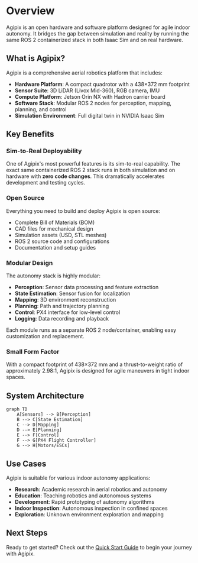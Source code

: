 # Overview

Agipix is an open hardware and software platform designed for agile indoor autonomy. It bridges the gap between simulation and reality by running the same ROS 2 containerized stack in both Isaac Sim and on real hardware.

## What is Agipix?

Agipix is a comprehensive aerial robotics platform that includes:

- **Hardware Platform**: A compact quadrotor with a 438×372 mm footprint
- **Sensor Suite**: 3D LiDAR (Livox Mid-360), RGB camera, IMU
- **Compute Platform**: Jetson Orin NX with Hadron carrier board
- **Software Stack**: Modular ROS 2 nodes for perception, mapping, planning, and control
- **Simulation Environment**: Full digital twin in NVIDIA Isaac Sim

## Key Benefits

### Sim-to-Real Deployability

One of Agipix's most powerful features is its sim-to-real capability. The exact same containerized ROS 2 stack runs in both simulation and on hardware with **zero code changes**. This dramatically accelerates development and testing cycles.

### Open Source

Everything you need to build and deploy Agipix is open source:

- Complete Bill of Materials (BOM)
- CAD files for mechanical design
- Simulation assets (USD, STL meshes)
- ROS 2 source code and configurations
- Documentation and setup guides

### Modular Design

The autonomy stack is highly modular:

- **Perception**: Sensor data processing and feature extraction
- **State Estimation**: Sensor fusion for localization
- **Mapping**: 3D environment reconstruction
- **Planning**: Path and trajectory planning
- **Control**: PX4 interface for low-level control
- **Logging**: Data recording and playback

Each module runs as a separate ROS 2 node/container, enabling easy customization and replacement.

### Small Form Factor

With a compact footprint of 438×372 mm and a thrust-to-weight ratio of approximately 2.98:1, Agipix is designed for agile maneuvers in tight indoor spaces.

## System Architecture

```mermaid
graph TD
    A[Sensors] --> B[Perception]
    B --> C[State Estimation]
    C --> D[Mapping]
    D --> E[Planning]
    E --> F[Control]
    F --> G[PX4 Flight Controller]
    G --> H[Motors/ESCs]
```

## Use Cases

Agipix is suitable for various indoor autonomy applications:

- **Research**: Academic research in aerial robotics and autonomy
- **Education**: Teaching robotics and autonomous systems
- **Development**: Rapid prototyping of autonomy algorithms
- **Indoor Inspection**: Autonomous inspection in confined spaces
- **Exploration**: Unknown environment exploration and mapping

## Next Steps

Ready to get started? Check out the [Quick Start Guide](quick-start.md) to begin your journey with Agipix.
